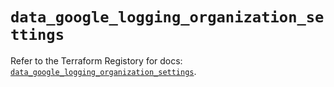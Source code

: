 # `data_google_logging_organization_settings`

Refer to the Terraform Registory for docs: [`data_google_logging_organization_settings`](https://registry.terraform.io/providers/hashicorp/google-beta/5.26.0/docs/data-sources/google_logging_organization_settings).
